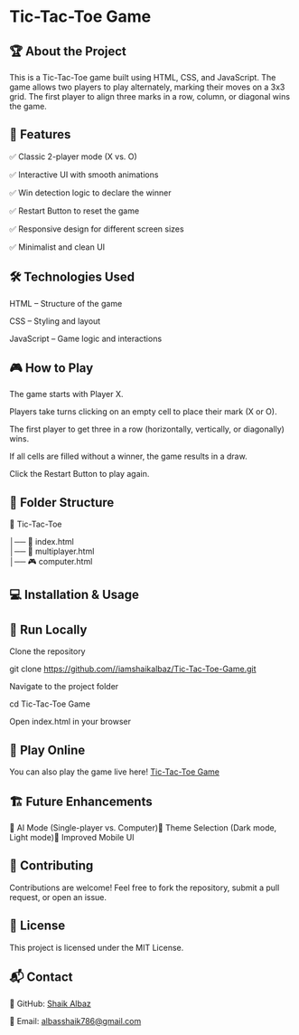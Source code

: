 # Tic-Tac-Toe Game



## 🏆 About the Project

This is a Tic-Tac-Toe game built using HTML, CSS, and JavaScript. The game allows two players to play alternately, marking their moves on a 3x3 grid. The first player to align three marks in a row, column, or diagonal wins the game.

## 🚀 Features

✅ Classic 2-player mode (X vs. O)

✅ Interactive UI with smooth animations

✅ Win detection logic to declare the winner

✅ Restart Button to reset the game

✅ Responsive design for different screen sizes

✅ Minimalist and clean UI

## 🛠️ Technologies Used

HTML – Structure of the game

CSS – Styling and layout

JavaScript – Game logic and interactions

## 🎮 How to Play

The game starts with Player X.

Players take turns clicking on an empty cell to place their mark (X or O).

The first player to get three in a row (horizontally, vertically, or diagonally) wins.

If all cells are filled without a winner, the game results in a draw.

Click the Restart Button to play again.


## 📂 Folder Structure

📁 Tic-Tac-Toe

│── 📄 index.html      
│── 🎨 multiplayer.html       
│── 🎮 computer.html      

## 💻 Installation & Usage

## 🔹 Run Locally

Clone the repository

git clone https://github.com//iamshaikalbaz/Tic-Tac-Toe-Game.git

Navigate to the project folder

cd Tic-Tac-Toe Game

Open index.html in your browser

## 🔹 Play Online

You can also play the game live here! [Tic-Tac-Toe Game](https://iamshaikalbaz.github.io/Tic-Tac-Toe-Game/)

## 🏗️ Future Enhancements

🚀 AI Mode (Single-player vs. Computer)🎨 Theme Selection (Dark mode, Light mode)📱 Improved Mobile UI

## 🤝 Contributing

Contributions are welcome! Feel free to fork the repository, submit a pull request, or open an issue.

## 📝 License

This project is licensed under the MIT License.

## 📬 Contact

🔗 GitHub: [Shaik Albaz](https://github.com/iamshaikalbaz)

📧 Email: albasshaik786@gmail.com
